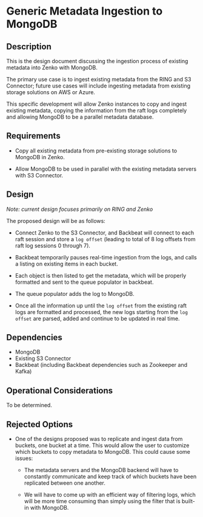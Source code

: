 # Generic Metadata Ingestion to MongoDB

## Description

This is the design document discussing the ingestion process of existing metadata
into Zenko with MongoDB.

The primary use case is to ingest existing metadata from the RING and S3 Connector;
future use cases will include ingesting metadata from existing storage solutions
on AWS or Azure.

This specific development will allow Zenko instances to copy and ingest existing
metadata,
copying the information from the raft logs completely and allowing MongoDB to be
a parallel metadata database.

## Requirements

* Copy all existing metadata from pre-existing storage solutions to MongoDB in Zenko.

* Allow MongoDB to be used in parallel with the existing metadata servers with S3
  Connector.

## Design

*Note: current design focuses primarily on RING and Zenko*

The proposed design will be as follows:

* Connect Zenko to the S3 Connector, and Backbeat will connect to each raft session
  and store a `log offset` (leading to total of 8 log offsets from raft log sessions
  0 through 7).
* Backbeat temporarily pauses real-time ingestion from the logs, and calls a listing
  on existing items in each bucket.
* Each object is then listed to get the metadata, which will be properly formatted
  and sent to the queue populator in backbeat.
* The queue populator adds the log to MongoDB.

* Once all the information up until the `log offset` from the existing raft logs
  are formatted and processed, the new logs starting from the `log offset` are parsed,
  added and continue to be updated in real time.

## Dependencies

* MongoDB
* Existing S3 Connector
* Backbeat (including Backbeat dependencies such as Zookeeper and Kafka)

## Operational Considerations

To be determined.

## Rejected Options

* One of the designs proposed was to replicate and ingest data from buckets, one
  bucket at a time. This would allow the user to customize which buckets to copy
  metadata to MongoDB. This could cause some issues:

  * The metadata servers and the MongoDB backend will have to constantly communicate
    and keep track of which buckets have been replicated between one another.

  * We will have to come up with an efficient way of filtering logs, which will be
    more time consuming than simply using the filter that is built-in with MongoDB.
